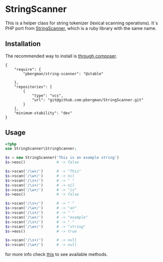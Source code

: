 # StringScanner
This is a helper class for string tokenizer (lexical scanning operations). It`s PHP port from [StringScanner](http://docs.ruby-lang.org/en/2.1.0/StringScanner.html), which is a ruby library with the same name.

## Installation
The recommended way to install is [through composer](http://getcomposer.org).

```
{
    "require": {
        "pbergman/string-scanner": "@stable"

    },
    "repositories": [
        {
            "type": "vcs",
            "url": "git@github.com:pbergman/StringScanner.git"
        }
    ],
    "minimum-stability": "dev"
}
```

## Usage
```php
<?php
use StringScanner\StringScanner;

$s = new StringScanner('This is an example string')
$s->eos()              # -> false

$s->scan('/\w+/')      # -> "This"
$s->scan('/\w+/')      # -> nil
$s->scan('/\s+/')      # -> " "
$s->scan('/\s+/')      # -> nil
$s->scan('/\w+/')      # -> "is"
$s->eos()              # -> false

$s->scan('/\s+/')      # -> " "
$s->scan('/\w+/')      # -> "an"
$s->scan('/\s+/')      # -> " "
$s->scan('/\w+/')      # -> "example"
$s->scan('/\s+/')      # -> " "
$s->scan('/\w+/')      # -> "string"
$s->eos()              # -> true

$s->scan('/\s+/')      # -> null
$s->scan('/\w+/')      # -> null

```

for more info check [this](http://docs.ruby-lang.org/en/2.1.0/StringScanner.html) to see available methods.